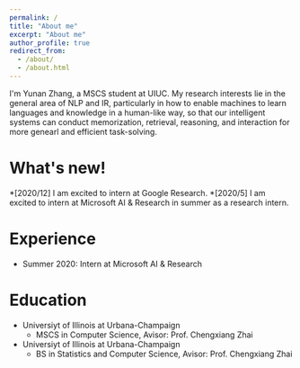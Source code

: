 ```yaml
---
permalink: /
title: "About me"
excerpt: "About me"
author_profile: true
redirect_from: 
  - /about/
  - /about.html
---
```


I'm Yunan Zhang, a MSCS student at UIUC. My research interests lie in the general area of NLP and IR, particularly in how to enable machines to learn languages and knowledge in a human-like way, so that our intelligent systems can conduct memorization, retrieval, reasoning, and interaction for more genearl and efficient task-solving. 

What's new!
======
*[2020/12] I am excited to intern at Google Research.
*[2020/5] I am excited to intern at Microsoft AI & Research in summer as a research intern.

Experience
======
* Summer 2020: Intern at Microsoft AI & Research

Education
======
* Universiyt of Illinois at Urbana-Champaign
  * MSCS in Computer Science, Avisor: Prof. Chengxiang Zhai
* Universiyt of Illinois at Urbana-Champaign
  * BS in Statistics and Computer Science, Avisor: Prof. Chengxiang Zhai











